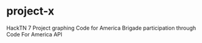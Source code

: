 # project-x
HackTN 7 Project graphing Code for America Brigade participation through Code For America API
